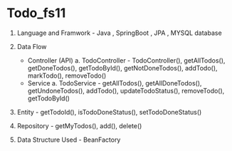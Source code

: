 # Todo_fs11

1. Language and Framwork - Java , SpringBoot , JPA , MYSQL database
   
2. Data Flow
   - Controller (API)
     a. TodoController - TodoController(), getAllTodos(), getDoneTodos(), getTodoById(), getNotDoneTodos(), addTodo(), markTodo(), removeTodo()
   - Service
     a. TodoService - getAllTodos(), getAllDoneTodos(), getUndoneTodos(), addTodo(), updateTodoStatus(), removeTodo(), getTodoById()

3. Entity - getTodoId(), isTodoDoneStatus(), setTodoDoneStatus()

4. Repository - getMyTodos(), add(), delete()

5. Data Structure Used - BeanFactory
